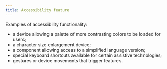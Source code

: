 ```yaml
---
title: Accessibility feature
---
```


Examples of accessibility functionality:

- a device allowing a palette of more contrasting colors to be loaded for users;
- a character size enlargement device;
- a component allowing access to a simplified language version;
- special keyboard shortcuts available for certain assistive technologies;
- gestures or device movements that trigger features.